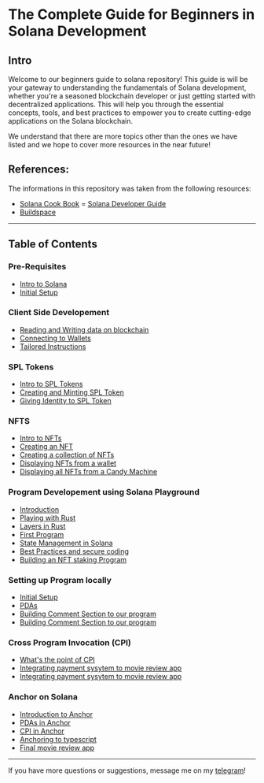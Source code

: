 # The Complete Guide for Beginners in Solana Development




## Intro
Welcome to our beginners guide to solana repository! This guide is will be your gateway to understanding the fundamentals of Solana development, whether you're a seasoned blockchain developer or just getting started with decentralized applications. This will help you through the essential concepts, tools, and best practices to empower you to create cutting-edge applications on the Solana blockchain.

We understand that there are more topics other than the ones we have listed and we hope to cover more resources in the near future!<br>

## References:
The informations in this repository was taken from the following resources:

- [Solana Cook Book](https://solanacookbook.com/)
= [Solana Developer Guide](https://solana.com/developers/guides/) 
- [Buildspace](https://buildspace.so/p/solana-core)

---
## Table of Contents

### Pre-Requisites
- [Intro to Solana](/assets/basics.md)
- [Initial Setup](/assets/blogposts.md)
### Client Side Developement
- [Reading and Writing data on blockchain](/assets/books.md)
- [Connecting to Wallets](/assets/books.md)
- [Tailored Instructions](/assets/books.md)
### SPL Tokens
- [Intro to SPL Tokens](/assets/setup.md)
- [Creating and Minting SPL Token](/assets/setup.md)
- [Giving Identity to SPL Token](/assets/setup.md)
### NFTS
- [Intro to NFTs](/assets/setup.md)
- [Creating an NFT](/assets/setup.md)
- [Creating a collection of NFTs](/assets/setup.md)
- [Displaying NFTs from a wallet](/assets/setup.md)
- [Displaying all NFTs from a Candy Machine](/assets/setup.md)
### Program Developement using Solana Playground
- [Introduction](/assets/setup.md)
- [Playing with Rust](/assets/setup.md)
- [Layers in Rust](/assets/setup.md)
- [First Program](/assets/setup.md)
- [State Management in Solana](/assets/setup.md)
- [Best Practices and secure coding](/assets/setup.md)
- [Building an NFT staking Program](/assets/setup.md)
### Setting up Program locally
- [Initial Setup](/assets/tools.md)
- [PDAs](/assets/tools.md)
- [Building Comment Section to our program](/assets/tools.md)
- [Building Comment Section to our program](/assets/tools.md)
### Cross Program Invocation (CPI)
- [What's the point of CPI](/assets/labs.md)
- [Integrating payment sysytem to movie review app](/assets/labs.md)
- [Integrating payment sysytem to movie review app](/assets/labs.md)
### Anchor on Solana
- [Introduction to Anchor]()
- [PDAs in Anchor]()
- [CPI in Anchor]()
- [Anchoring to typescript]()
- [Final movie review app]()

---
If you have more questions or suggestions, message me on my [telegram](https://t.me/joelvarghese6)!<br>

